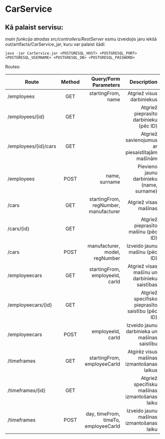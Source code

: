 # CarService

## Kā palaist servisu:
*main funkcija atrodas src/controllers/RestServer*
esmu izveidojis jaru iekšā out/artifacts/CarService_jar, kuru var palaist šādi:

`java -jar CarService.jar <POSTGRESQL_HOST> <POSTGRESQL_PORT> <POSTGRESQL_USERNAME> <POSTGRESQL_DB> <POSTGRESQL_PASSWORD>`

Routes:

| Route         | Method           | Query/Form Parameters  | Description  |
| ------------- |:-------------:| -----:| -----:|
| /employees      | GET |startingFrom, name  | Atgriež visus darbiniekus
| /employees/{id}      | GET      |    | Atgriež pieprasīto darbinieku (pēc ID)
| /employees/{id}/cars      | GET      |    | Atgriež savienojumus ar piesaistītajām mašīnām
| /employees | POST      |    name, surname | Pievieno jaunu darbinieku (name, surname)
| /cars      | GET | startingFrom, regNumber, manufacturer  | Atgriež visas mašīnas
| /cars/{id}      | GET      |    | Atgriež pieprasīto mašīnu (pēc ID)
| /cars | POST      |    manufacturer, model, regNumber | Izveido jaunu mašīnu (pēc ID)
| /employeecars      | GET |  startingFrom, employeeId, carId | Atgriež visas mašīnu un darbinieku saistības
| /employeecars/{id}      | GET      |    | Atgriež specifisko pieprasīto saistību (pēc ID)
| /employeecars | POST      |    employeeId, carId | Izveido jaunu darbinieka un mašīnas saistību
| /timeframes      | GET |  startingFrom, employeeCarId| Atgirēz visus mašīnas izmantošanas laikus
| /timeframes/{id}      | GET      |    | Atgriež specifisku mašīnas izmantošanas laiku
| /timeframes | POST      |    day, timeFrom, timeTo, employeeCarId | Izveido jaunu mašīnas izmantošanas laiku
